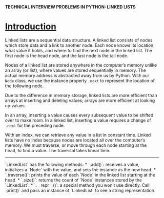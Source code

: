 #### TECHNICAL INTERVIEW PROBLEMS IN PYTHON: LINKED LISTS

# [Introduction](https://www.codecademy.com/courses/technical-interview-practice-python/lessons/tip-python-linked-lists/exercises/tip-python-ll-intro)

Linked lists are a sequential data structure. 
A linked list consists of nodes which store data and a link to another node. 
Each node knows its location, what value it holds, and where to find the next node in the linked list. 
The first node is the head node, and the last node is the tail node.

Nodes of a linked list are stored anywhere in the computer’s memory unlike an array (or list), where values are stored sequentially in memory. 
The actual memory address is abstracted away from us by Python. 
With our `Node` class, we use the instance property `.next` to represent the location of the following node.

Due to the difference in memory storage, linked lists are more efficient than arrays at inserting and deleting values; arrays are more efficient at looking up values.

In an array, inserting a value causes every subsequent value to be shifted over to make room. 
In a linked list, inserting a value requires a change of `.next` for the preceding node.

With an index, we can retrieve any value in a list in constant time. 
Linked lists have no index because nodes are located all over the computer’s memory. 
We must traverse, or move through each node starting at the head, to find a value. 
The traversal takes linear time.

<hr />
`LinkedList` has the following methods:
* `.add()`: receives a value, initializes a `Node` with the value, and sets the instance as the new head.
* `.traverse()`: prints the value of each `Node` in the linked list starting at the head.
* `.size()`: returns the count of `Node` instances stored by the `LinkedList`.
* `.__repr__()`: a special method you won’t use directly. Call `print()` and pass an instance of `LinkedList` to see a string representation.
